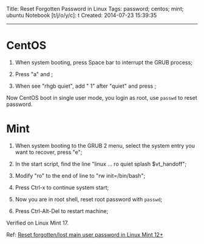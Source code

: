 Title: Reset Forgotten Password in Linux
Tags: password; centos; mint; ubuntu
Notebook [t/j/o/y/c]: t
Created: 2014-07-23 15:39:35

------

# CentOS

1. When system booting, press Space bar to interrupt the GRUB process;

1. Press "a" and <Enter>;

1. When see "rhgb quiet", add " 1" after "quiet" and press <Enter>;

Now CentOS boot in single user mode, you login as root, use `passwd` to reset password.

# Mint

1. When system booting to the GRUB 2 menu, select the system entry you want to recover, press "e";

1. In the start script, find the line "linux ... ro quiet splash $vt_handoff";

1. Modify "ro" to the end of line to "rw init=/bin/bash";

1. Press Ctrl-x to continue system start;

1. Now you are in root shell, reset root password with `passwd`;

1. Press Ctrl-Alt-Del to restart machine;

Verified on Linux Mint 17.

Ref: [Reset forgotten/lost main user password in Linux Mint 12+](http://community.linuxmint.com/tutorial/view/1355)
